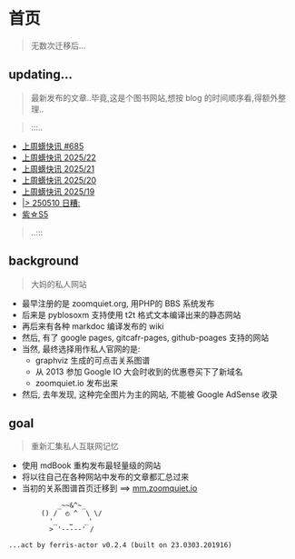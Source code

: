 # 首页
> 无数次迁移后...



## updating...
> 最新发布的文章..毕竟,这是个图书网站,想按 blog 的时间顺序看,得额外整理..

> :::..


+ <a href='Weekly/25/20250611-685/'>上周蠎快讯 #685</a>
+ <a href='Weekly/25/20250605-22/'>上周蠎快讯 2025/22</a>
+ <a href='Weekly/25/20250526-21/'>上周蠎快讯 2025/21</a>
+ <a href='Weekly/25/20250519-20/'>上周蠎快讯 2025/20</a>
+ <a href='Weekly/25/20250512-19/'>上周蠎快讯 2025/19</a>
+ <a href='MurMur/25/20250510-1/'>|> 250510 日糟:</a>
+ <a href='OldTouch/NGZK46/20250510-nnnewstar/'>紫☆S5</a>

> ..:::


## background
> 大妈的私人网站

- 最早注册的是 zoomquiet.org, 用PHP的 BBS 系统发布
- 后来是 pyblosoxm 支持使用 t2t 格式文本编译出来的静态网站
- 再后来有各种 markdoc 编译发布的 wiki
- 然后, 有了 google pages, gitcafr-pages, github-poages 支持的网站
- 当然, 最终选择用作私人官网的是:
    - graphviz 生成的可点击关系图谱
    - 从 2013 参加 Google IO 大会时收到的优惠卷买下了新域名
    - zoomquiet.io 发布出来
- 然后, 去年发现, 这种完全图片为主的网站, 不能被 Google AdSense 收录

## goal
> 重新汇集私人互联网记忆

- 使用 mdBook 重构发布最轻量级的网站
- 将以往自己在各种网站中发布的文章都汇总过来
- 当初的关系图谱首页迁移到 ==> [mm.zoomquiet.io](https://mm.zoomquiet.io)



```
            _~~&^~_
        () /  ◴ ^  \ \/
          '_   ⎵   _'
          > '-----' /

...act by ferris-actor v0.2.4 (built on 23.0303.201916)
```
